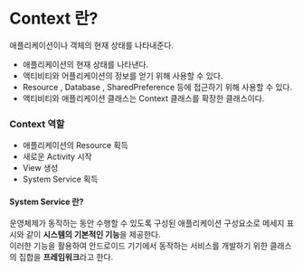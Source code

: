 # Context 란?

애플리케이션이나 객체의 현재 상태를 나타내준다.

- 애플리케이션의 현재 상태를 나타낸다.
- 액티비티와 어플리케이션의 정보를 얻기 위해 사용할 수 있다.
- Resource , Database , SharedPreference 등에 접근하기 위해 사용할 수 있다.
- 액티비티와 애플리케이션 클래스는 Context 클래스를 확장한 클래스이다.

### Context 역할
- 애플리케이션의 Resource 획득
- 새로운 Activity 시작
- View 생성
- System Service 획득

#### System Service 란?

운영체제가 동작하는 동안 수행할 수 있도록 구성된 애플리케이션 구성요소로 메세지 표시와 같이 <b>시스템의 기본적인 기능</b>을 제공한다.   
이러한 기능을 활용하여 안드로이드 기기에서 동작하는 서비스를 개발하기 위한 클래스의 집합을 <b>프레임워크</b>라고 한다.


